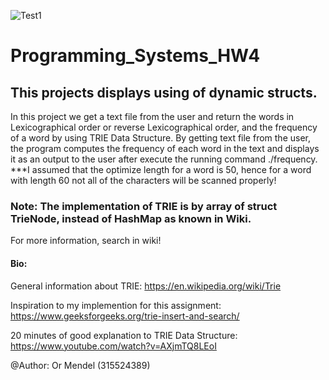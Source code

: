 ![Test1](https://koenig-media.raywenderlich.com/uploads/2016/10/SwiftAlgClub_TrieData-trie-5-yoda.png)
# Programming_Systems_HW4
## This projects displays using of dynamic structs.

In this project we get a text file from the user and return the words in Lexicographical order or reverse Lexicographical order, and the frequency of a word by using TRIE Data Structure.
By getting text file from the user, the program computes the frequency of each word in the text and displays it as an output to the user after execute the running command ./frequency.
***I assumed that the optimize length for a word is 50, hence for a word with length 60 not all of the characters will be scanned properly!

### Note: The implementation of TRIE is by array of struct TrieNode, instead of HashMap as known in Wiki.
For more information, search in wiki!

#### Bio:
General information about TRIE: https://en.wikipedia.org/wiki/Trie


Inspiration to my implemention for this assignment: https://www.geeksforgeeks.org/trie-insert-and-search/


20 minutes of good explanation to TRIE Data Structure: https://www.youtube.com/watch?v=AXjmTQ8LEoI



@Author: Or Mendel (315524389)

